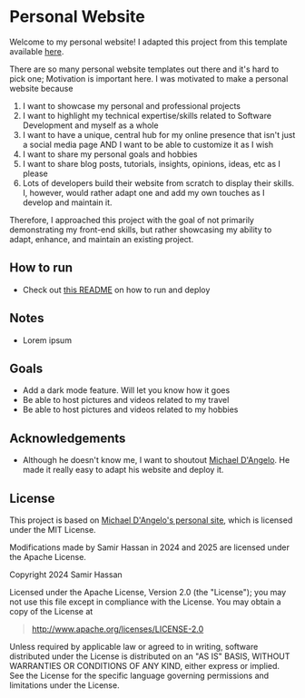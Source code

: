 # Personal Website

Welcome to my personal website! I adapted this project from this template available [here](https://github.com/mldangelo/personal-site/tree/main).

There are so many personal website templates out there and it's hard to pick one; Motivation is important here. I was motivated to make a personal website because

1) I want to showcase my personal and professional projects
2) I want to highlight my technical expertise/skills related to Software Development and myself as a whole
3) I want to have a unique, central hub for my online presence that isn't just a social media page AND I want to be able to customize it as I wish
4) I want to share my personal goals and hobbies
5) I want to share blog posts, tutorials, insights, opinions, ideas, etc as I please
6) Lots of developers build their website from scratch to display their skills. I, however, would rather adapt one and add my own touches as I develop and maintain it.

Therefore, I approached this project with the goal of not primarily demonstrating my front-end skills, but rather showcasing my ability to adapt, enhance, and maintain an existing project.

## How to run

- Check out [this README](https://github.com/mldangelo/personal-site/blob/main/README.md) on how to run and deploy

## Notes

- Lorem ipsum

## Goals

- Add a dark mode feature. Will let you know how it goes
- Be able to host pictures and videos related to my travel
- Be able to host pictures and videos related to my hobbies

## Acknowledgements

- Although he doesn't know me, I want to shoutout [Michael D'Angelo](https://mldangelo.com/). He made it really easy to adapt his website and deploy it.

## License

This project is based on [Michael D'Angelo's personal site](https://github.com/mldangelo/personal-site/tree/main), which is licensed under the MIT License.

Modifications made by Samir Hassan in 2024 and 2025 are licensed under the Apache License.  

Copyright 2024 Samir Hassan

Licensed under the Apache License, Version 2.0 (the "License"); you may not use this file except in compliance with the License. You may obtain a copy of the License at

> <http://www.apache.org/licenses/LICENSE-2.0>

Unless required by applicable law or agreed to in writing, software distributed under the License is distributed on an "AS IS" BASIS, WITHOUT WARRANTIES OR CONDITIONS OF ANY KIND, either express or implied. See the License for the specific language governing permissions and limitations under the License.

